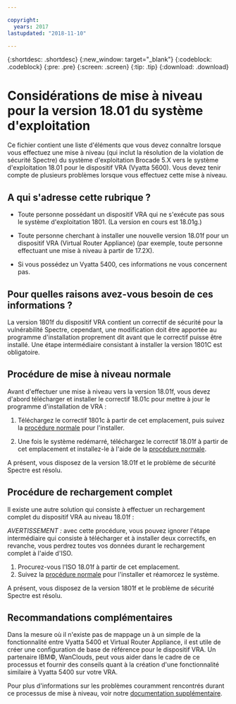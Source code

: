 ```yaml
---

copyright:
  years: 2017
lastupdated: "2018-11-10"

---
```


{:shortdesc: .shortdesc}
{:new_window: target="_blank"}
{:codeblock: .codeblock}
{:pre: .pre}
{:screen: .screen}
{:tip: .tip}
{:download: .download}

# Considérations de mise à niveau pour la version 18.01 du système d'exploitation

Ce fichier contient une liste d'éléments que vous devez connaître lorsque vous effectuez une mise à niveau (qui inclut la résolution de la violation de sécurité Spectre) du système d'exploitation Brocade 5.X vers le système d'exploitation 18.01 pour le dispositif VRA (Vyatta 5600). Vous devez tenir compte de plusieurs problèmes lorsque vous effectuez cette mise à niveau.

## A qui s'adresse cette rubrique ?

* Toute personne possédant un dispositif VRA qui ne s'exécute pas sous le système d'exploitation 1801. (La version en cours est 18.01g.)

* Toute personne cherchant à installer une nouvelle version 18.01f pour un dispositif VRA (Virtual Router Appliance) (par exemple, toute personne effectuant une mise à niveau à partir de 17.2X).

* Si vous possédez un Vyatta 5400, ces informations ne vous concernent pas.

## Pour quelles raisons avez-vous besoin de ces informations ?

La version 1801f du dispositif VRA contient un correctif de sécurité pour la vulnérabilité Spectre, cependant, une modification doit être apportée au programme d'installation proprement dit avant que le correctif puisse être installé. Une étape intermédiaire consistant à installer la version 1801C est obligatoire.

## Procédure de mise à niveau normale
Avant d'effectuer une mise à niveau vers la version 18.01f, vous devez d'abord télécharger et installer le correctif 18.01c pour mettre à jour le programme d'installation de VRA :

1. Téléchargez le correctif 1801c à partir de cet emplacement, puis suivez la [procédure normale](/docs/infrastructure/virtual-router-appliance?topic=virtual-router-appliance-upgrading-the-os) pour l'installer.

2. Une fois le système redémarré, téléchargez le correctif 18.01f à partir de cet emplacement et installez-le à l'aide de la [procédure normale](/docs/infrastructure/virtual-router-appliance?topic=virtual-router-appliance-upgrading-the-os).

A présent, vous disposez de la version 18.01f et le problème de sécurité Spectre est résolu.

## Procédure de rechargement complet
Il existe une autre solution qui consiste à effectuer un rechargement complet du dispositif VRA au niveau 18.01f :

*AVERTISSEMENT :* avec cette procédure, vous pouvez ignorer l'étape intermédiaire qui consiste à télécharger et à installer deux correctifs, en revanche, vous perdrez toutes vos données durant le rechargement complet à l'aide d'ISO.

1. Procurez-vous l'ISO 18.01f à partir de cet emplacement.
2. Suivez la [procédure normale](/docs/infrastructure/virtual-router-appliance?topic=virtual-router-appliance-upgrading-the-os) pour l'installer et réamorcez le système.

A présent, vous disposez de la version 1801f et le problème de sécurité Spectre est résolu.

## Recommandations complémentaires

Dans la mesure où il n'existe pas de mappage un à un simple de la fonctionnalité entre Vyatta 5400 et Virtual Router Appliance, il est utile de créer une configuration de base de référence pour le dispositif VRA. Un partenaire IBM©, WanClouds, peut vous aider dans le cadre de ce processus et fournir des conseils quant à la création d'une fonctionnalité similaire à Vyatta 5400 sur votre VRA.

Pour plus d'informations sur les problèmes couramment rencontrés durant ce processus de mise à niveau, voir notre [documentation supplémentaire](/docs/infrastructure/virtual-router-appliance?topic=virtual-router-appliance-vyatta-5400-common-migration-issues).
